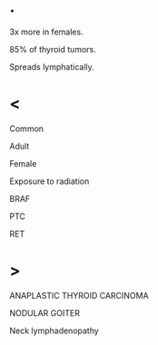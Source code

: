 # .

3x more in females.

85% of thyroid tumors.

Spreads lymphatically.

# <

Common

Adult

Female

Exposure to radiation

BRAF

PTC

RET

# >

ANAPLASTIC THYROID CARCINOMA

NODULAR GOITER

Neck lymphadenopathy
